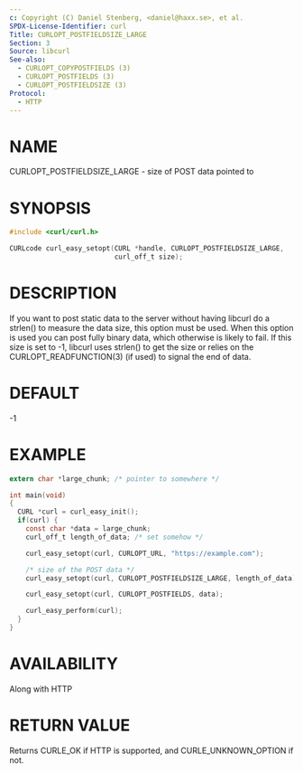 ```yaml
---
c: Copyright (C) Daniel Stenberg, <daniel@haxx.se>, et al.
SPDX-License-Identifier: curl
Title: CURLOPT_POSTFIELDSIZE_LARGE
Section: 3
Source: libcurl
See-also:
  - CURLOPT_COPYPOSTFIELDS (3)
  - CURLOPT_POSTFIELDS (3)
  - CURLOPT_POSTFIELDSIZE (3)
Protocol:
  - HTTP
---
```


# NAME

CURLOPT_POSTFIELDSIZE_LARGE - size of POST data pointed to

# SYNOPSIS

~~~c
#include <curl/curl.h>

CURLcode curl_easy_setopt(CURL *handle, CURLOPT_POSTFIELDSIZE_LARGE,
                          curl_off_t size);
~~~

# DESCRIPTION

If you want to post static data to the server without having libcurl do a
strlen() to measure the data size, this option must be used. When this option
is used you can post fully binary data, which otherwise is likely to fail. If
this size is set to -1, libcurl uses strlen() to get the size or relies on the
CURLOPT_READFUNCTION(3) (if used) to signal the end of data.

# DEFAULT

-1

# EXAMPLE

~~~c
extern char *large_chunk; /* pointer to somewhere */

int main(void)
{
  CURL *curl = curl_easy_init();
  if(curl) {
    const char *data = large_chunk;
    curl_off_t length_of_data; /* set somehow */

    curl_easy_setopt(curl, CURLOPT_URL, "https://example.com");

    /* size of the POST data */
    curl_easy_setopt(curl, CURLOPT_POSTFIELDSIZE_LARGE, length_of_data);

    curl_easy_setopt(curl, CURLOPT_POSTFIELDS, data);

    curl_easy_perform(curl);
  }
}
~~~

# AVAILABILITY

Along with HTTP

# RETURN VALUE

Returns CURLE_OK if HTTP is supported, and CURLE_UNKNOWN_OPTION if not.
